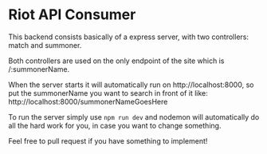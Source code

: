 # Riot API Consumer

This backend consists basically of a express server, with two controllers: match and summoner.

Both controllers are used on the only endpoint of the site which is /:summonerName.

When the server starts it will automatically run on http://localhost:8000, so put the summonerName you want to search in front of it like: 
http://localhost:8000/summonerNameGoesHere

To run the server simply use
`npm run dev`
and nodemon will automatically do all the hard work for you, in case you want to change something.

Feel free to pull request if you have something to implement!
